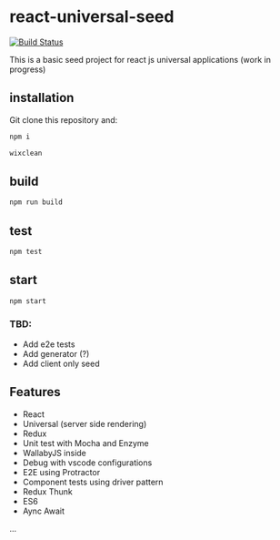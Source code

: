 # react-universal-seed

[![Build Status](https://travis-ci.org/wix/react-universal-seed.svg?branch=master)](https://travis-ci.org/wix/react-universal-seed)

This is a basic seed project for react js universal applications (work in progress)

## installation

Git clone this repository and:

```bash
npm i

wixclean
```
## build

```bash
npm run build
```
## test

```bash
npm test
```

## start

```bash
npm start
```

### TBD:

* Add e2e tests
* Add generator (?)
* Add client only seed

## Features

* React
* Universal (server side rendering)
* Redux
* Unit test with Mocha and Enzyme
* WallabyJS inside
* Debug with vscode configurations
* E2E using Protractor
* Component tests using driver pattern
* Redux Thunk
* ES6
* Aync Await

...
